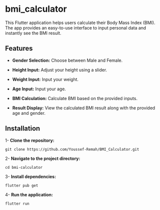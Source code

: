 # bmi_calculator
This Flutter application helps users calculate their Body Mass Index (BMI). The app provides an easy-to-use interface to input personal data and instantly see the BMI result.

## Features
- **Gender Selection:** Choose between Male and Female.

- **Height Input:** Adjust your height using a slider.

- **Weight Input:** Input your weight.

- **Age Input:** Input your age.

- **BMI Calculation:** Calculate BMI based on the provided inputs.

- **Result Display:** View the calculated BMI result along with the provided age and gender.

## Installation
1- **Clone the repository:**

`git clone https://github.com/Youssef-Remah/BMI_Calculator.git`

2- **Navigate to the project directory:**

`cd bmi-calculator`

3- **Install dependencies:**

`flutter pub get`

4- **Run the application:**

`flutter run`
